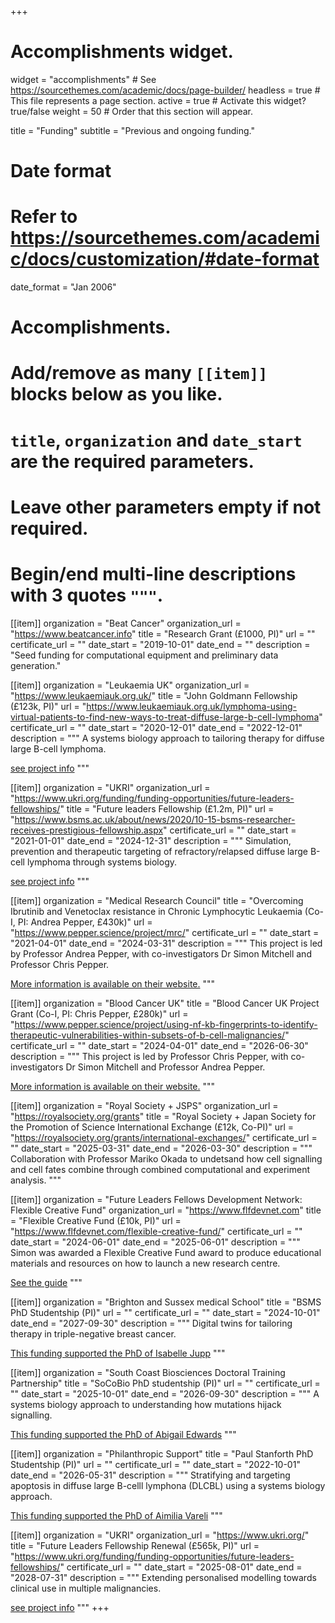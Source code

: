 +++
# Accomplishments widget.
widget = "accomplishments"  # See https://sourcethemes.com/academic/docs/page-builder/
headless = true  # This file represents a page section.
active = true  # Activate this widget? true/false
weight = 50  # Order that this section will appear.

title = "Funding"
subtitle = "Previous and ongoing funding."

# Date format
#   Refer to https://sourcethemes.com/academic/docs/customization/#date-format
date_format = "Jan 2006"

# Accomplishments.
#   Add/remove as many `[[item]]` blocks below as you like.
#   `title`, `organization` and `date_start` are the required parameters.
#   Leave other parameters empty if not required.
#   Begin/end multi-line descriptions with 3 quotes `"""`.

[[item]]
  organization = "Beat Cancer"
  organization_url = "https://www.beatcancer.info"
  title = "Research Grant (£1000, PI)"
  url = ""
  certificate_url = ""
  date_start = "2019-10-01"
  date_end = ""
  description = "Seed funding for computational equipment and preliminary data generation."

[[item]]
  organization = "Leukaemia UK"
  organization_url = "https://www.leukaemiauk.org.uk/"
  title = "John Goldmann Fellowship (£123k, PI)"
  url = "https://www.leukaemiauk.org.uk/lymphoma-using-virtual-patients-to-find-new-ways-to-treat-diffuse-large-b-cell-lymphoma"
  certificate_url = ""
  date_start = "2020-12-01"
  date_end = "2022-12-01"
  description = """
  A systems biology approach to tailoring therapy for diffuse large B-cell lymphoma. 
  
  [see project info](../project/primary-dlbcl/)
  """
  
  [[item]]
  organization = "UKRI"
  organization_url = "https://www.ukri.org/funding/funding-opportunities/future-leaders-fellowships/"
  title = "Future leaders Fellowship (£1.2m, PI)"
  url = "https://www.bsms.ac.uk/about/news/2020/10-15-bsms-researcher-receives-prestigious-fellowship.aspx"
  certificate_url = ""
  date_start = "2021-01-01"
  date_end = "2024-12-31"
  description = """
  Simulation, prevention and therapeutic targeting of refractory/relapsed diffuse large B-cell lymphoma through systems biology.
  
  [see project info](../project/rr-dlbcl/)
  """
  
  [[item]]
  organization = "Medical Research Council"
  title = "Overcoming Ibrutinib and Venetoclax resistance in Chronic Lymphocytic Leukaemia (Co-I, PI: Andrea Pepper, £430k)"
  url = "https://www.pepper.science/project/mrc/"
  certificate_url = ""
  date_start = "2021-04-01"
  date_end = "2024-03-31"
  description = """
  This project is led by Professor Andrea Pepper, with co-investigators Dr Simon Mitchell and Professor Chris Pepper.
  
  [More information is available on their website.](https://www.pepper.science/project/mrc/)
  """

  [[item]]
  organization = "Blood Cancer UK"
  title = "Blood Cancer UK Project Grant (Co-I, PI: Chris Pepper, £280k)"
  url = "https://www.pepper.science/project/using-nf-kb-fingerprints-to-identify-therapeutic-vulnerabilities-within-subsets-of-b-cell-malignancies/"
  certificate_url = ""
  date_start = "2024-04-01"
  date_end = "2026-06-30"
  description = """
  This project is led by Professor Chris Pepper, with co-investigators Dr Simon Mitchell and Professor Andrea Pepper.
  
  [More information is available on their website.](https://www.pepper.science/project/using-nf-kb-fingerprints-to-identify-therapeutic-vulnerabilities-within-subsets-of-b-cell-malignancies/)
  """
  
  [[item]]
  organization = "Royal Society + JSPS"
  organization_url = "https://royalsociety.org/grants"
  title = "Royal Society + Japan Society for the Promotion of Science International Exchange (£12k, Co-PI)"
  url = "https://royalsociety.org/grants/international-exchanges/"
  certificate_url = ""
  date_start = "2025-03-31"
  date_end = "2026-03-30"
  description = """
  Collaboration with Professor Mariko Okada to undetsand how cell signalling and cell fates combine through combined computational and experiment analysis.
  """

  
  [[item]]
  organization = "Future Leaders Fellows Development Network: Flexible Creative Fund"
  organization_url = "https://www.flfdevnet.com"
  title = "Flexible Creative Fund (£10k, PI)"
  url = "https://www.flfdevnet.com/flexible-creative-fund/"
  certificate_url = ""
  date_start = "2024-06-01"
  date_end = "2025-06-01"
  description = """
  Simon was awarded a Flexible Creative Fund award to produce educational materials and resources on how to launch a new research centre.

  [See the guide](https://mitchell.science/guide/centre/)
  """


  [[item]]
  organization = "Brighton and Sussex medical School"
  title = "BSMS PhD Studentship (PI)"
  url = ""
  certificate_url = ""
  date_start = "2024-10-01"
  date_end = "2027-09-30"
  description = """
  Digital twins for tailoring therapy in triple-negative breast cancer.
  
  [This funding supported the PhD of Isabelle Jupp](../authors/isabelle/)
  """

  [[item]]
  organization = "South Coast Biosciences Doctoral Training Partnership"
  title = "SoCoBio PhD studentship (PI)"
  url = ""
  certificate_url = ""
  date_start = "2025-10-01"
  date_end = "2026-09-30"
  description = """
  A systems biology approach to understanding how mutations hijack signalling.
  
  [This funding supported the PhD of Abigail Edwards](../authors/abigail/)
  """
  
  [[item]]
  organization = "Philanthropic Support"
  title = "Paul Stanforth PhD Studentship (PI)"
  url = ""
  certificate_url = ""
  date_start = "2022-10-01"
  date_end = "2026-05-31"
  description = """
  Stratifying and targeting apoptosis in diffuse large B-celll lymphona (DLCBL) using a systems biology approach.
  
  [This funding supported the PhD of Aimilia Vareli](../authors/aimilia/)
  """

  [[item]]
  organization = "UKRI"
  organization_url = "https://www.ukri.org/"
  title = "Future Leaders Fellowship Renewal (£565k, PI)"
  url = "https://www.ukri.org/funding/funding-opportunities/future-leaders-fellowships/"
  certificate_url = ""
  date_start = "2025-08-01"
  date_end = "2028-07-31"
  description = """
  Extending personalised modelling towards clinical use in multiple malignancies.

  [see project info](../project/multi-malignancy/)
  """
+++

